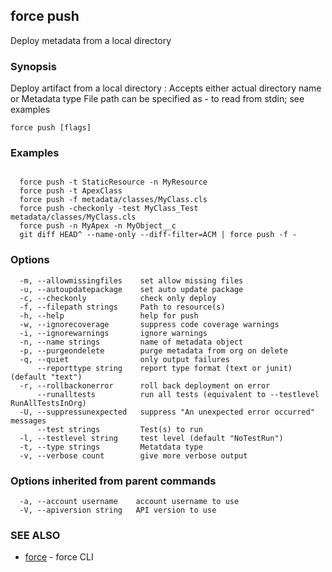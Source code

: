 ## force push

Deploy metadata from a local directory

### Synopsis


Deploy artifact from a local directory
<metadata>: Accepts either actual directory name or Metadata type
File path can be specified as - to read from stdin; see examples


```
force push [flags]
```

### Examples

```

  force push -t StaticResource -n MyResource
  force push -t ApexClass
  force push -f metadata/classes/MyClass.cls
  force push -checkonly -test MyClass_Test metadata/classes/MyClass.cls
  force push -n MyApex -n MyObject__c
  git diff HEAD^ --name-only --diff-filter=ACM | force push -f -

```

### Options

```
  -m, --allowmissingfiles    set allow missing files
  -u, --autoupdatepackage    set auto update package
  -c, --checkonly            check only deploy
  -f, --filepath strings     Path to resource(s)
  -h, --help                 help for push
  -w, --ignorecoverage       suppress code coverage warnings
  -i, --ignorewarnings       ignore warnings
  -n, --name strings         name of metadata object
  -p, --purgeondelete        purge metadata from org on delete
  -q, --quiet                only output failures
      --reporttype string    report type format (text or junit) (default "text")
  -r, --rollbackonerror      roll back deployment on error
      --runalltests          run all tests (equivalent to --testlevel RunAllTestsInOrg)
  -U, --suppressunexpected   suppress "An unexpected error occurred" messages
      --test strings         Test(s) to run
  -l, --testlevel string     test level (default "NoTestRun")
  -t, --type strings         Metatdata type
  -v, --verbose count        give more verbose output
```

### Options inherited from parent commands

```
  -a, --account username    account username to use
  -V, --apiversion string   API version to use
```

### SEE ALSO

* [force](force.md)	 - force CLI

